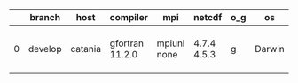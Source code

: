|    | branch   | host    | compiler        | mpi         | netcdf      | o_g   | os     | build   |   u_pass |   u_fail |   s_pass |   s_fail |   e_pass |   e_fail |   nuopc_pass |   nuopc_fail | artifacts_hash                                                                                                                                           | modified                  |
|----|----------|---------|-----------------|-------------|-------------|-------|--------|---------|----------|----------|----------|----------|----------|----------|--------------|--------------|----------------------------------------------------------------------------------------------------------------------------------------------------------|---------------------------|
|  0 | develop  | catania | gfortran 11.2.0 | mpiuni none | 4.7.4 4.5.3 | g     | Darwin | pass    |    12142 |        0 |        8 |        0 |       43 |        0 |            0 |           50 | [artifacts](https://github.com/esmf-org/esmf-test-artifacts/tree/b1616bac63a12762c41ee4f7f8d2daa85a5fb224/develop/catania/gfortran/11.2.0/g/mpiuni/none) | 2022-06-06 11:58:24 -0600 |